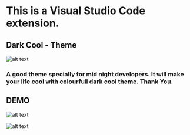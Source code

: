 # This is a Visual Studio Code extension.

## Dark Cool - Theme

![alt text](https://github.com/VishwanthBarma/Dark-Cool/tree/main/themes/icon/DarkCool.jpg?raw=true)

### A good theme specially for mid night developers. It will make your life cool with colourfull dark cool theme. Thank You.

## DEMO

![alt text](https://github.com/VishwanthBarma/Dark-Cool/tree/main/themes/icon/s1.png?raw=true)

![alt text](https://github.com/VishwanthBarma/Dark-Cool/tree/main/themes/icon/s2.png?raw=true)
